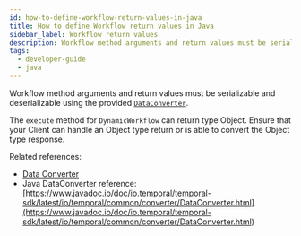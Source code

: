 ```yaml
---
id: how-to-define-workflow-return-values-in-java
title: How to define Workflow return values in Java
sidebar_label: Workflow return values
description: Workflow method arguments and return values must be serializable and deserializable using the provided `DataConverter`.
tags:
  - developer-guide
  - java
---
```


Workflow method arguments and return values must be serializable and deserializable using the provided [`DataConverter`](https://www.javadoc.io/static/io.temporal/temporal-sdk/1.17.0/io/temporal/common/converter/DataConverter.html).

The `execute` method for `DynamicWorkflow` can return type Object.
Ensure that your Client can handle an Object type return or is able to convert the Object type response.

Related references:

- [Data Converter](/concepts/what-is-a-data-converter)
- Java DataConverter reference: [https://www.javadoc.io/doc/io.temporal/temporal-sdk/latest/io/temporal/common/converter/DataConverter.html](https://www.javadoc.io/doc/io.temporal/temporal-sdk/latest/io/temporal/common/converter/DataConverter.html)
